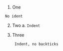 1. One
```
No ident
```
2. Two
    a.
        ```
        Indent
        ```
3. Three

        Indent, no backticks
